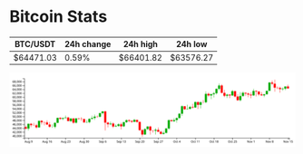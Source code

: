 # Bitcoin Stats

BTC/USDT|24h change|24h high|24h low|
|---|---|---|---|
|$64471.03|0.59%|$66401.82|$63576.27|

<img src="./chart.svg">
